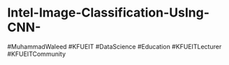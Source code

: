 # Intel-Image-Classification-UsIng-CNN-
#MuhammadWaleed #KFUEIT #DataScience #Education #KFUEITLecturer #KFUEITCommunity
